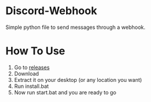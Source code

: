# Discord-Webhook
Simple python file to send messages through a webhook.

# How To Use
1. Go to [releases](https://github.com/KevvZzz/Discord-Webhook/releases/tag/v0.0.2)
2. Download
3. Extract it on your desktop (or any location you want)
4. Run install.bat
5. Now run start.bat and you are ready to go
